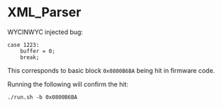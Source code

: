 # XML_Parser
WYCINWYC injected bug:
```
case 1223:
    buffer = 0;
    break;
```
This corresponds to basic block `0x0800B6BA` being hit in firmware code.

Running the following will confirm the hit:
```
./run.sh -b 0x0800B6BA
```